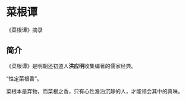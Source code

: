 # 菜根谭 

《菜根谭》摘录



## 简介

《菜根谭》是明朝还初道人**洪应明**收集编著的儒家经典。



“性定菜根香”。

菜根本是弃物，而菜根之香，只有心性澹泊沉静的人，才能领会其中的真味。
